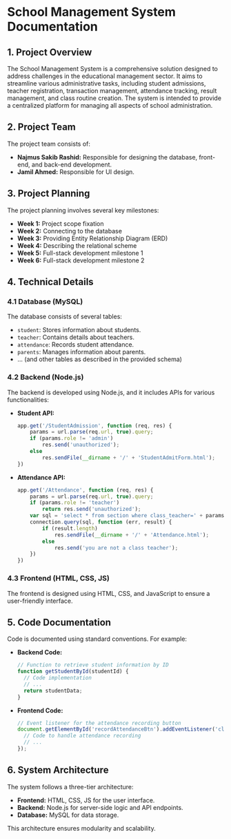 # School Management System Documentation

## 1. Project Overview

The School Management System is a comprehensive solution designed to address challenges in the educational management sector. It aims to streamline various administrative tasks, including student admissions, teacher registration, transaction management, attendance tracking, result management, and class routine creation. The system is intended to provide a centralized platform for managing all aspects of school administration.

## 2. Project Team

The project team consists of:

- **Najmus Sakib Rashid:** Responsible for designing the database, front-end, and back-end development.
- **Jamil Ahmed:** Responsible for UI design.

## 3. Project Planning

The project planning involves several key milestones:

- **Week 1:** Project scope fixation
- **Week 2:** Connecting to the database
- **Week 3:** Providing Entity Relationship Diagram (ERD)
- **Week 4:** Describing the relational scheme
- **Week 5:** Full-stack development milestone 1
- **Week 6:** Full-stack development milestone 2

## 4. Technical Details

### 4.1 Database (MySQL)

The database consists of several tables:

- `student`: Stores information about students.
- `teacher`: Contains details about teachers.
- `attendance`: Records student attendance.
- `parents`: Manages information about parents.
- ... (and other tables as described in the provided schema)

### 4.2 Backend (Node.js)

The backend is developed using Node.js, and it includes APIs for various functionalities:

- **Student API:**
  ```javascript
  app.get('/StudentAdmission', function (req, res) {
      params = url.parse(req.url, true).query;
      if (params.role != 'admin')
          res.send('unauthorized');
      else
          res.sendFile(__dirname + '/' + 'StudentAdmitForm.html');
  })
  ```

- **Attendance API:**
  ```javascript
  app.get('/Attendance', function (req, res) {
      params = url.parse(req.url, true).query;
      if (params.role != 'teacher') 
          return res.send('unauthorized');
      var sql = 'select * from section where class_teacher=' + params.id;
      connection.query(sql, function (err, result) {
          if (result.length)
              res.sendFile(__dirname + '/' + 'Attendance.html');
          else
              res.send('you are not a class teacher');
      })
  })
  ```

### 4.3 Frontend (HTML, CSS, JS)

The frontend is designed using HTML, CSS, and JavaScript to ensure a user-friendly interface.

## 5. Code Documentation

Code is documented using standard conventions. For example:

- **Backend Code:**
  ```javascript
  // Function to retrieve student information by ID
  function getStudentById(studentId) {
    // Code implementation
    // ...
    return studentData;
  }
  ```

- **Frontend Code:**
  ```javascript
  // Event listener for the attendance recording button
  document.getElementById('recordAttendanceBtn').addEventListener('click', () => {
    // Code to handle attendance recording
    // ...
  });
  ```

## 6. System Architecture

The system follows a three-tier architecture:

- **Frontend:** HTML, CSS, JS for the user interface.
- **Backend:** Node.js for server-side logic and API endpoints.
- **Database:** MySQL for data storage.

This architecture ensures modularity and scalability.
